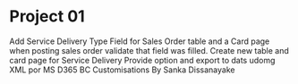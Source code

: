 # Project 01
Add Service Delivery Type Field for Sales Order table and a Card page when posting sales order validate that field was filled.
Create new table and card page for Service Delivery
Provide option and export to dats udomg XML por
MS D365 BC Customisations By Sanka Dissanayake
